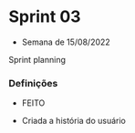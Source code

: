 # Sprint 03
 - Semana de 15/08/2022

Sprint planning

 ### Definições

* FEITO

- Criada a história do usuário
